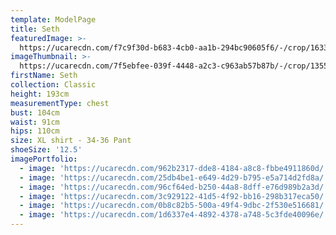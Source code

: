 ```yaml
---
template: ModelPage
title: Seth
featuredImage: >-
  https://ucarecdn.com/f7c9f30d-b683-4cb0-aa1b-294bc90605f6/-/crop/1633x1031/0,107/-/preview/
imageThumbnail: >-
  https://ucarecdn.com/7f5ebfee-039f-4448-a2c3-c963ab57b87b/-/crop/1355x1636/123,69/-/preview/
firstName: Seth
collection: Classic
height: 193cm
measurementType: chest
bust: 104cm
waist: 91cm
hips: 110cm
size: XL shirt - 34-36 Pant
shoeSize: '12.5'
imagePortfolio:
  - image: 'https://ucarecdn.com/962b2317-dde8-4184-a8c8-fbbe4911860d/'
  - image: 'https://ucarecdn.com/25db4be1-e649-4d29-b795-e5a714d2fd8a/'
  - image: 'https://ucarecdn.com/96cf64ed-b250-44a8-8dff-e76d989b2a3d/'
  - image: 'https://ucarecdn.com/3c929122-41d5-4f92-bb16-298b317eca50/'
  - image: 'https://ucarecdn.com/0b8c82b5-500a-49f4-9dbc-2f530e516681/'
  - image: 'https://ucarecdn.com/1d6337e4-4892-4378-a748-5c3fde40096e/'
---
```


